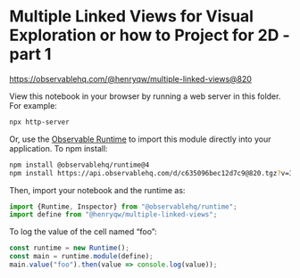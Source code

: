 # Multiple Linked Views for Visual Exploration or how to Project for 2D - part 1

https://observablehq.com/@henryqw/multiple-linked-views@820

View this notebook in your browser by running a web server in this folder. For
example:

~~~sh
npx http-server
~~~

Or, use the [Observable Runtime](https://github.com/observablehq/runtime) to
import this module directly into your application. To npm install:

~~~sh
npm install @observablehq/runtime@4
npm install https://api.observablehq.com/d/c635096bec12d7c9@820.tgz?v=3
~~~

Then, import your notebook and the runtime as:

~~~js
import {Runtime, Inspector} from "@observablehq/runtime";
import define from "@henryqw/multiple-linked-views";
~~~

To log the value of the cell named “foo”:

~~~js
const runtime = new Runtime();
const main = runtime.module(define);
main.value("foo").then(value => console.log(value));
~~~
